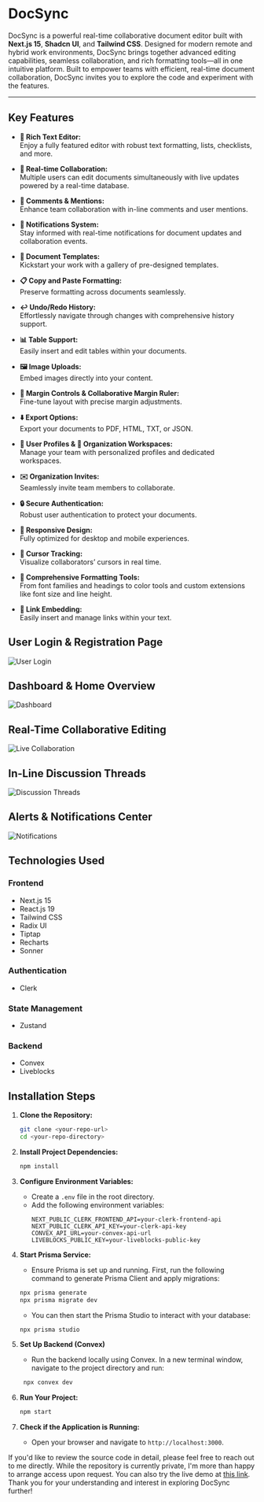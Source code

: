 # DocSync

DocSync is a powerful real-time collaborative document editor built with **Next.js 15**, **Shadcn UI**, and **Tailwind CSS**. Designed for modern remote and hybrid work environments, DocSync brings together advanced editing capabilities, seamless collaboration, and rich formatting tools—all in one intuitive platform. Built to empower teams with efficient, real-time document collaboration, DocSync invites you to explore the code and experiment with the features.

---

## Key Features

- **📝 Rich Text Editor:**  
  Enjoy a fully featured editor with robust text formatting, lists, checklists, and more.

- **🤝 Real-time Collaboration:**  
  Multiple users can edit documents simultaneously with live updates powered by a real-time database.

- **💭 Comments & Mentions:**  
  Enhance team collaboration with in-line comments and user mentions.

- **🔔 Notifications System:**  
  Stay informed with real-time notifications for document updates and collaboration events.

- **📑 Document Templates:**  
  Kickstart your work with a gallery of pre-designed templates.

- **📋 Copy and Paste Formatting:**  
  Preserve formatting across documents seamlessly.

- **↩️ Undo/Redo History:**  
  Effortlessly navigate through changes with comprehensive history support.

- **📊 Table Support:**  
  Easily insert and edit tables within your documents.

- **🖼️ Image Uploads:**  
  Embed images directly into your content.

- **📏 Margin Controls & Collaborative Margin Ruler:**  
  Fine-tune layout with precise margin adjustments.

- **⬇️ Export Options:**  
  Export your documents to PDF, HTML, TXT, or JSON.

- **👥 User Profiles & 🏢 Organization Workspaces:**  
  Manage your team with personalized profiles and dedicated workspaces.

- **✉️ Organization Invites:**  
  Seamlessly invite team members to collaborate.

- **🔒 Secure Authentication:**  
  Robust user authentication to protect your documents.

- **📱 Responsive Design:**  
  Fully optimized for desktop and mobile experiences.

- **🎯 Cursor Tracking:**  
  Visualize collaborators’ cursors in real time.

- **🎨 Comprehensive Formatting Tools:**  
  From font families and headings to color tools and custom extensions like font size and line height.

- **🔗 Link Embedding:**  
  Easily insert and manage links within your text.

## User Login & Registration Page

![User Login](https://github.com/user-attachments/assets/4acecbd8-97a0-4c1c-8006-c95a1ccd3447)

## Dashboard & Home Overview

![Dashboard](https://github.com/user-attachments/assets/52698da8-23d5-4503-a2f6-b5640e8187f1)

## Real-Time Collaborative Editing

![Live Collaboration](https://github.com/user-attachments/assets/cc548738-7688-4fc7-845d-dc43c870a373)

## In-Line Discussion Threads

![Discussion Threads](https://github.com/user-attachments/assets/da209f52-a08c-4fc4-a9b0-76926794b26f)

## Alerts & Notifications Center

![Notifications](https://github.com/user-attachments/assets/3014e55b-c3b3-4f41-a36a-8e413db6d0f4)


## Technologies Used

### Frontend
- Next.js 15
- React.js 19
- Tailwind CSS
- Radix UI
- Tiptap
- Recharts
- Sonner

### Authentication
- Clerk

### State Management
- Zustand

### Backend
- Convex
- Liveblocks
  
## Installation Steps

1. **Clone the Repository:**
    ```bash
    git clone <your-repo-url>
    cd <your-repo-directory>
    ```

2. **Install Project Dependencies:**
    ```bash
    npm install
    ```
   
3. **Configure Environment Variables:**
    - Create a `.env` file in the root directory.
    - Add the following environment variables:
        ```dotenv
       NEXT_PUBLIC_CLERK_FRONTEND_API=your-clerk-frontend-api
       NEXT_PUBLIC_CLERK_API_KEY=your-clerk-api-key
       CONVEX_API_URL=your-convex-api-url
       LIVEBLOCKS_PUBLIC_KEY=your-liveblocks-public-key
        ```

4. **Start Prisma Service:**
   - Ensure Prisma is set up and running. First, run the following command to generate Prisma Client and apply migrations:
   ```bash
   npx prisma generate
   npx prisma migrate dev
   ```
   - You can then start the Prisma Studio to interact with your database:
   ```bash
   npx prisma studio
   ```

5. **Set Up Backend (Convex)**
   - Run the backend locally using Convex. In a new terminal window, navigate to the project directory and run:
   ```bash
    npx convex dev
    ```

6. **Run Your Project:**
    ```bash
    npm start
    ```
    
8. **Check if the Application is Running:**
    - Open your browser and navigate to `http://localhost:3000`.


If you'd like to review the source code in detail, please feel free to reach out to me directly. While the repository is currently private, I'm more than happy to arrange access upon request. You can also try the live demo at [this link](https://doc-sync-red.vercel.app/). Thank you for your understanding and interest in exploring DocSync further!  
